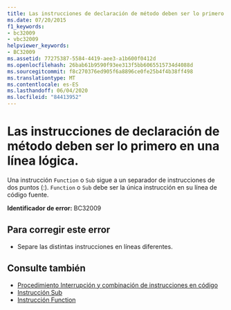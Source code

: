 ```yaml
---
title: Las instrucciones de declaración de método deben ser lo primero en una línea lógica.
ms.date: 07/20/2015
f1_keywords:
- bc32009
- vbc32009
helpviewer_keywords:
- BC32009
ms.assetid: 77275387-5584-4419-aee3-a1b600f0412d
ms.openlocfilehash: 26bab61b9590f93ee313f5bb6065515734d4088d
ms.sourcegitcommit: f8c270376ed905f6a8896ce0fe25b4f4b38ff498
ms.translationtype: MT
ms.contentlocale: es-ES
ms.lasthandoff: 06/04/2020
ms.locfileid: "84413952"
---
```

# <a name="method-declaration-statements-must-be-the-first-on-a-logical-line"></a>Las instrucciones de declaración de método deben ser lo primero en una línea lógica.
Una instrucción `Function` o `Sub` sigue a un separador de instrucciones de dos puntos (:). `Function` o `Sub` debe ser la única instrucción en su línea de código fuente.  
  
 **Identificador de error:** BC32009  
  
## <a name="to-correct-this-error"></a>Para corregir este error  
  
- Separe las distintas instrucciones en líneas diferentes.  
  
## <a name="see-also"></a>Consulte también

- [Procedimiento Interrupción y combinación de instrucciones en código](../programming-guide/program-structure/how-to-break-and-combine-statements-in-code.md)
- [Instrucción Sub](../language-reference/statements/sub-statement.md)
- [Instrucción Function](../language-reference/statements/function-statement.md)
